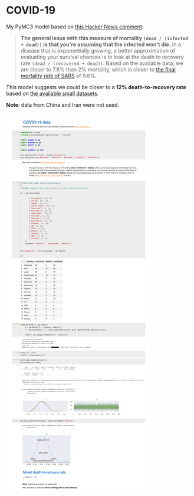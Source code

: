 # COVID-19

My PyMC3 model based on [this Hacker News comment][hn]:

> __The general issue with this measure of mortality `(dead / (infected + dead))` is
> that you're assuming that the infected won't die.__ In a disease that is exponentially
> growing, a better approximation of evaluating your survival chances is to look at the
> death to recovery rate `(dead / (recovered + dead))`. Based on the available data,
> we are closer to 7.8% than 2% mortality, which is closer to [the final mortality rate of SARS][wiki]
> of 9.6%.

This model suggests we could be closer to a __12% death-to-recovery rate__ based on
[the available small datasets][outbreak].

__Note__: data from China and Iran were not used.

[hn]: https://news.ycombinator.com/item?id=22433359

[wiki]: https://en.wikipedia.org/wiki/Severe_acute_respiratory_syndrome

[outbreak]: https://outbreak.cc

![PyMC3 Output: 16% mortality rate](output.png)
